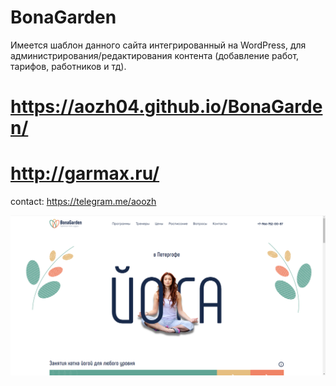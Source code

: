 # BonaGarden
Имеется шаблон данного сайта интегрированный на WordPress, для администрирования/редактирования контента (добавление работ, тарифов, работников и тд).

# https://aozh04.github.io/BonaGarden/
# http://garmax.ru/

contact: https://telegram.me/aoozh

![alt text](img/screenshot.png)
